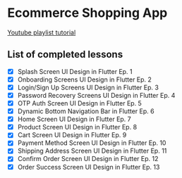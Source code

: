 # Ecommerce Shopping App

[Youtube playlist tutorial](https://www.youtube.com/playlist?list=PLvG2mD7Ba5Syp4vhNSpZfQ8H63xT9qeOr)

## List of completed lessons
* [x] Splash Screen UI Design in Flutter Ep. 1
* [x] Onboarding Screens UI Design in Flutter Ep. 2
* [x] Login/Sign Up Screens UI Design in Flutter Ep. 3
* [x] Password Recovery Screens UI Design in Flutter Ep. 4
* [x] OTP Auth Screen UI Design in Flutter Ep. 5
* [x] Dynamic Bottom Navigation Bar in Flutter Ep. 6
* [x] Home Screen UI Design in Flutter Ep. 7
* [x] Product Screen UI Design in Flutter Ep. 8
* [x] Cart Screen UI Design in Flutter Ep. 9
* [x] Payment Method Screen UI Design in Flutter Ep. 10
* [x] Shipping Address Screen UI Design in Flutter Ep. 11
* [x] Confirm Order Screen UI Design in Flutter Ep. 12
* [x] Order Success Screen UI Design in Flutter Ep. 13